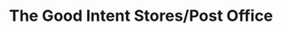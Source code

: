 ---
title: "The Good Intent Stores/Post Office"
url: /boston/the-good-intent-stores-post-office/
shop: convenience
---